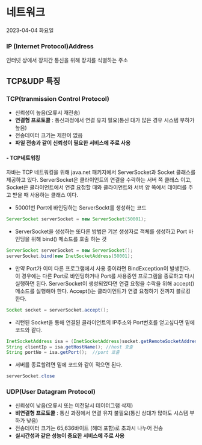 # 네트워크
2023-04-04 화요일

### IP (Internet Protocol)Address
인터넷 상에서 장치간 통신을 위해 장치를 식별하는 주소

## TCP&UDP 특징

### TCP(tranmission Control Protocol)
- 신뢰성이 높음(오류시 재전송)
- **연결형 프로토콜** : 통신과정에서 연결 유지 필요(통신 대가 많은 경우 시스템 부하가 높음)
- 전송데이터 크기는 제한이 없음
- **파일 전송과 같이 신뢰성이 필요한 서비스에 주로 사용**

#### - TCP네트워킹
자바는 TCP 네트워킹을 위해 java.net 패키지에서 ServerSocket과 Socket 클래스를 제공하고 있다.
ServerSocket은 클라이언트의 연결을 수락하는 서버 쪽 클래스 이고,
Socket은 클라이언트에서 연결 요청할 때와 클라이언트와 서버 양 쪽에서 데이터를 주고 받을 때 사용하는 클래스 이다.

- 50001번 Port에 바인딩하는 ServerSockt를 생성하는 코드
```java
ServerSocket serverSocket = new ServerSocket(50001);
```
- ServerSocket을 생성하는 또다른 방법은 기본 생성자로 객체를 생성하고 Port 바인딩을 위해 bind() 메소드를 호출 하는 것
```java
ServerSocket serverSocket = new ServerSocket();
serverSocket.bind(new InetSocketAddress(50001);
```
- 만약 Port가 이미 다른 프로그램에서 사용 중이라면 BindException이 발생한다. 이 경우에는 다른 Port로 바인딩하거나 Port를 사용중인 프로그램을 종료하고 다시 실행하면 된다.
  ServerSocket이 생성되었다면 연결 요청을 수락을 위해 accept()메소드를 실행해야 한다.
  Accept()는 클라이언트가 연결 요청하기 전까지 블로킹 한다.
```java
Socket socket = serverSocket.accept();
```
- 리턴된 Socket을 통해 연결된 클라이언트의 IP주소와 Port번호를 얻고싶다면 밑에 코드와 같다.
```java
InetSocketAddress isa = (InetSocketAddress)socket.getRemoteSocketAddress() //getRemoteSocketAddress()메서드 호출
String clientIp = isa.getHostName(); //host 호출
String portNo = isa.getPort();  //port 호출
```
- 서버를 종료할려면 밑에 코드와 같이 적으면 된다.
```java
serverSocket.close
```
### UDP(User Datagram Protocol)
- 신뢰성이 낮음(오류시 또는 미전달시 데이터그램 삭제)
- **비연결형 프로토콜** : 통신 과정에서 연결 유지 불필요(통신 상대가 많아도 시스템 부하가 낮음)
- 전송데이터 크기는 65,636바이트 (헤더 포함)로 초과시 나누어 전송
- **실시간성과 같은 성능이 중요한 서비스에 주로 사용**
